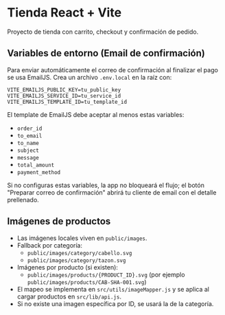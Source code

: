 # Tienda React + Vite

Proyecto de tienda con carrito, checkout y confirmación de pedido.

## Variables de entorno (Email de confirmación)

Para enviar automáticamente el correo de confirmación al finalizar el pago se usa EmailJS. Crea un archivo `.env.local` en la raíz con:

```
VITE_EMAILJS_PUBLIC_KEY=tu_public_key
VITE_EMAILJS_SERVICE_ID=tu_service_id
VITE_EMAILJS_TEMPLATE_ID=tu_template_id
```

El template de EmailJS debe aceptar al menos estas variables:

- `order_id`
- `to_email`
- `to_name`
- `subject`
- `message`
- `total_amount`
- `payment_method`

Si no configuras estas variables, la app no bloqueará el flujo; el botón "Preparar correo de confirmación" abrirá tu cliente de email con el detalle prellenado.

## Imágenes de productos

- Las imágenes locales viven en `public/images`.
- Fallback por categoría:
  - `public/images/category/cabello.svg`
  - `public/images/category/tazon.svg`
- Imágenes por producto (si existen):
  - `public/images/products/{PRODUCT_ID}.svg` (por ejemplo `public/images/products/CAB-SHA-001.svg`)
- El mapeo se implementa en `src/utils/imageMapper.js` y se aplica al cargar productos en `src/lib/api.js`.
- Si no existe una imagen específica por ID, se usará la de la categoría.
